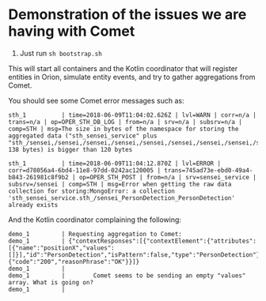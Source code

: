 # Demonstration of the issues we are having with Comet

1. Just run `sh bootstrap.sh`

This will start all containers and the Kotlin coordinator that will register entities in Orion, simulate entity events, and try to gather aggregations from Comet.

You should see some Comet error messages such as:

```
sth_1          | time=2018-06-09T11:04:02.626Z | lvl=WARN | corr=n/a | trans=n/a | op=OPER_STH_DB_LOG | from=n/a | srv=n/a | subsrv=n/a | comp=STH | msg=The size in bytes of the namespace for storing the aggregated data ("sth_sensei_service" plus "sth_/sensei,/sensei,/sensei,/sensei,/sensei,/sensei,/sensei,/sensei,/sensei,/sensei_PersonDetection_PersonDetection.aggr", 138 bytes) is bigger than 120 bytes
```

```
sth_1          | time=2018-06-09T11:04:12.870Z | lvl=ERROR | corr=d78056a4-6bd4-11e8-97dd-0242ac120005 | trans=745ad73e-ebd0-49a4-b843-261981c8f9b2 | op=OPER_STH_POST | from=n/a | srv=sensei_service | subsrv=/sensei | comp=STH | msg=Error when getting the raw data collection for storing:MongoError: a collection 'sth_sensei_service.sth_/sensei_PersonDetection_PersonDetection' already exists
```

And the Kotlin coordinator complaining the following:

```
demo_1         | Requesting aggregation to Comet:
demo_1         | {"contextResponses":[{"contextElement":{"attributes":[{"name":"positionX","values":[]}],"id":"PersonDetection","isPattern":false,"type":"PersonDetection"},"statusCode":{"code":"200","reasonPhrase":"OK"}}]}
demo_1         |
demo_1         |        Comet seems to be sending an empty "values" array. What is going on?
demo_1         |
```